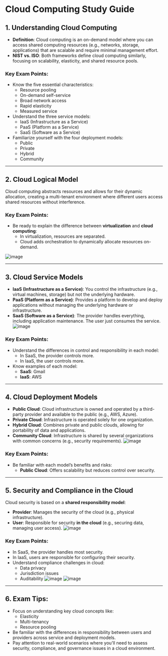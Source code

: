 # Cloud Computing Study Guide

## 1. Understanding Cloud Computing

- **Definition**: Cloud computing is an on-demand model where you can access shared computing resources (e.g., networks, storage, applications) that are scalable and require minimal management effort.
- **NIST vs. ISO**: Both frameworks define cloud computing similarly, focusing on scalability, elasticity, and shared resource pools.

### Key Exam Points:
- Know the five essential characteristics:
  - Resource pooling
  - On-demand self-service
  - Broad network access
  - Rapid elasticity
  - Measured service
- Understand the three service models:
  - IaaS (Infrastructure as a Service)
  - PaaS (Platform as a Service)
  - SaaS (Software as a Service)
- Familiarize yourself with the four deployment models:
  - Public
  - Private
  - Hybrid
  - Community

---

## 2. Cloud Logical Model

Cloud computing abstracts resources and allows for their dynamic allocation, creating a multi-tenant environment where different users access shared resources without interference.


### Key Exam Points:
- Be ready to explain the difference between **virtualization** and **cloud computing**:
  - In virtualization, resources are separated.
  - Cloud adds orchestration to dynamically allocate resources on-demand.
    
![image](https://github.com/user-attachments/assets/ac78744a-3764-447f-a012-b9ea0e301055)

---

## 3. Cloud Service Models

- **IaaS (Infrastructure as a Service)**: You control the infrastructure (e.g., virtual machines, storage) but not the underlying hardware.
- **PaaS (Platform as a Service)**: Provides a platform to develop and deploy applications without managing the underlying hardware or infrastructure.
- **SaaS (Software as a Service)**: The provider handles everything, including application maintenance. The user just consumes the service.
![image](https://github.com/user-attachments/assets/e35ad294-d452-4aa7-ae2e-a136b2afe8a7)

### Key Exam Points:
- Understand the differences in control and responsibility in each model:
  - In SaaS, the provider controls more.
  - In IaaS, the user controls more.
- Know examples of each model:
  - **SaaS**: Gmail
  - **IaaS**: AWS

---

## 4. Cloud Deployment Models

- **Public Cloud**: Cloud infrastructure is owned and operated by a third-party provider and available to the public (e.g., AWS, Azure).
- **Private Cloud**: Infrastructure is operated solely for one organization.
- **Hybrid Cloud**: Combines private and public clouds, allowing for portability of data and applications.
- **Community Cloud**: Infrastructure is shared by several organizations with common concerns (e.g., security requirements).
![image](https://github.com/user-attachments/assets/e135c32e-c186-49e2-9703-367868ff13de)

### Key Exam Points:
- Be familiar with each model’s benefits and risks:
  - **Public Cloud**: Offers scalability but reduces control over security.

---

## 5. Security and Compliance in the Cloud

Cloud security is based on a **shared responsibility model**:
- **Provider**: Manages the security of the cloud (e.g., physical infrastructure).
- **User**: Responsible for security **in the cloud** (e.g., securing data, managing user access).
![image](https://github.com/user-attachments/assets/6236865e-a53e-4a11-86fc-604934c5668a)

### Key Exam Points:
- In SaaS, the provider handles most security.
- In IaaS, users are responsible for configuring their security.
- Understand compliance challenges in cloud:
  - Data privacy
  - Jurisdiction issues
  - Auditability
![image](https://github.com/user-attachments/assets/abe0bbdd-99b6-4004-aedf-edeebc74733d)
![image](https://github.com/user-attachments/assets/64fc864f-f59c-4264-8e27-9932c7f0a53d)

---

## 6. Exam Tips:
- Focus on understanding key cloud concepts like:
  - Elasticity
  - Multi-tenancy
  - Resource pooling
- Be familiar with the differences in responsibility between users and providers across service and deployment models.
- Pay attention to real-world scenarios where you'll need to assess security, compliance, and governance issues in a cloud environment.
